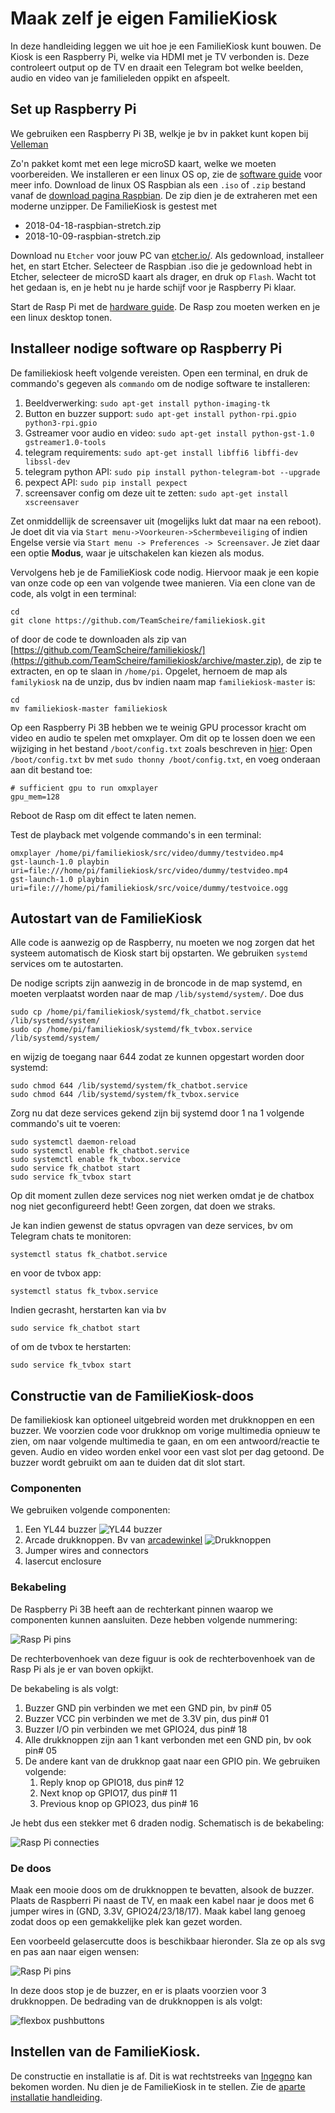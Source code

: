 # Maak zelf je eigen FamilieKiosk 

In deze handleiding leggen we uit hoe je een FamilieKiosk kunt bouwen. De Kiosk is een Raspberry Pi, welke via HDMI met je TV verbonden is.  Deze controleert output op de TV en draait een Telegram bot welke beelden, audio en video van je familieleden oppikt en afspeelt. 

## Set up Raspberry Pi
We gebruiken een Raspberry Pi 3B, welkje je bv in pakket kunt kopen bij [Velleman](https://www.velleman.eu/products/view/?id=435866)

Zo'n pakket komt met een lege microSD kaart, welke we moeten voorbereiden. We installeren er een linux OS op, zie de [software guide](https://www.raspberrypi.org/learning/software-guide/) voor meer info. Download de linux OS Raspbian als een `.iso` of `.zip` bestand vanaf de [download pagina Raspbian](https://www.raspberrypi.org/downloads/raspbian/). De zip dien je de extraheren met een moderne unzipper. De FamilieKiosk is gestest met

* 2018-04-18-raspbian-stretch.zip
* 2018-10-09-raspbian-stretch.zip

Download nu `Etcher` voor jouw PC van [etcher.io/](https://etcher.io/). Als gedownload, installeer het, en start Etcher. Selecteer de Raspbian .iso die je gedownload hebt in Etcher, selecteer de microSD kaart als drager, en druk op `Flash`. Wacht tot het gedaan is, en je hebt nu je harde schijf voor je Raspberry Pi klaar.

Start de Rasp Pi met de [hardware guide](https://www.raspberrypi.org/learning/hardware-guide/). De Rasp zou moeten werken en je een linux desktop tonen. 

## Installeer nodige software op Raspberry Pi
De familiekiosk heeft volgende vereisten. Open een terminal, en druk de commando's gegeven als `commando` om de nodige software te installeren:

1. Beeldverwerking: `sudo apt-get install python-imaging-tk`
2. Button en buzzer support: `sudo apt-get install python-rpi.gpio python3-rpi.gpio`
3. Gstreamer voor audio en video: `sudo apt-get install python-gst-1.0 gstreamer1.0-tools`
4. telegram requirements: `sudo apt-get install libffi6 libffi-dev libssl-dev`
4. telegram python API: `sudo pip install python-telegram-bot --upgrade`
5. pexpect API: `sudo pip install pexpect`
6. screensaver config om deze uit te zetten: `sudo apt-get install xscreensaver`

Zet onmiddellijk de screensaver uit (mogelijks lukt dat maar na een reboot). Je doet dit via via `Start menu->Voorkeuren->Schermbeveiliging` of indien Engelse versie via `Start menu -> Preferences -> Screensaver`. Je ziet daar een optie __Modus__, waar je uitschakelen kan kiezen als modus.

Vervolgens heb je de FamilieKiosk code nodig. Hiervoor maak je een kopie van onze code op een van volgende twee manieren. Via een clone van de code, als volgt in een terminal:

    cd
    git clone https://github.com/TeamScheire/familiekiosk.git 

of door de code te downloaden als zip van [https://github.com/TeamScheire/familiekiosk/](https://github.com/TeamScheire/familiekiosk/archive/master.zip), de zip te extracten, en op te slaan in `/home/pi`. Opgelet, hernoem de map als `familykiosk` na de unzip, dus bv indien naam map `familiekiosk-master` is:

    cd
    mv familiekiosk-master familiekiosk

Op een Raspberry Pi 3B hebben we te weinig GPU processor kracht om video en audio te spelen met omxplayer. Om dit op te lossen doen we een wijziging in het bestand `/boot/config.txt` zoals beschreven in [hier](https://raspberrypi.stackexchange.com/questions/7716/omxplayer-doesnt-play-audio):
Open `/boot/config.txt` bv met `sudo thonny /boot/config.txt`, en voeg onderaan aan dit bestand toe:

    # sufficient gpu to run omxplayer
    gpu_mem=128

Reboot de Rasp om dit effect te laten nemen.

Test de playback met volgende commando's in een terminal:

    omxplayer /home/pi/familiekiosk/src/video/dummy/testvideo.mp4
    gst-launch-1.0 playbin uri=file:///home/pi/familiekiosk/src/video/dummy/testvideo.mp4
    gst-launch-1.0 playbin uri=file:///home/pi/familiekiosk/src/voice/dummy/testvoice.ogg

## Autostart van de FamilieKiosk

Alle code is aanwezig op de Raspberry, nu moeten we nog zorgen dat het systeem automatisch de Kiosk start bij opstarten. We gebruiken `systemd` services om te autostarten.

De nodige scripts zijn aanwezig in de broncode in de map systemd, en moeten verplaatst worden naar de map `/lib/systemd/system/`. Doe dus

    sudo cp /home/pi/familiekiosk/systemd/fk_chatbot.service /lib/systemd/system/
    sudo cp /home/pi/familiekiosk/systemd/fk_tvbox.service /lib/systemd/system/

en wijzig de toegang naar 644 zodat ze kunnen opgestart worden door systemd:

    sudo chmod 644 /lib/systemd/system/fk_chatbot.service
    sudo chmod 644 /lib/systemd/system/fk_tvbox.service

Zorg nu dat deze services gekend zijn bij systemd door 1 na 1 volgende commando's uit te voeren:

    sudo systemctl daemon-reload
    sudo systemctl enable fk_chatbot.service
    sudo systemctl enable fk_tvbox.service
    sudo service fk_chatbot start
    sudo service fk_tvbox start

Op dit moment zullen deze services nog niet werken omdat je de chatbox nog niet geconfigureerd hebt! Geen zorgen, dat doen we straks.

Je kan indien gewenst de status opvragen van deze services, bv om Telegram chats te monitoren:

    systemctl status fk_chatbot.service

en voor de tvbox app:

    systemctl status fk_tvbox.service 

Indien gecrasht, herstarten kan via bv

    sudo service fk_chatbot start

of om de tvbox te herstarten:

    sudo service fk_tvbox start

## Constructie van de FamilieKiosk-doos

De familiekiosk kan optioneel uitgebreid worden met drukknoppen en een buzzer. We voorzien code voor drukknop om vorige multimedia opnieuw te zien, om naar volgende multimedia te gaan, en om een antwoord/reactie te geven. Audio en video worden enkel voor een vast slot per dag getoond. De buzzer wordt gebruikt om aan te duiden dat dit slot start.

### Componenten
We gebruiken volgende componenten:

1. Een YL44 buzzer ![YL44 buzzer](https://github.com/TeamScheire/familiekiosk/blob/master/handleiding/img/YL44.png)
2. Arcade drukknoppen. Bv van [arcadewinkel](https://www.bol.com/nl/p/arcadewinkel-concave-classic-arcade-drukknoppen-mixed/9200000079501752/) ![Drukknoppen](https://github.com/TeamScheire/familiekiosk/blob/master/handleiding/img/arcade_btns.jpg)
3. Jumper wires and connectors
4. lasercut enclosure

### Bekabeling
De Raspberry Pi 3B heeft aan de rechterkant pinnen waarop we componenten kunnen aansluiten. Deze hebben volgende nummering:

![Rasp Pi pins](https://github.com/TeamScheire/familiekiosk/blob/master/handleiding/img/RaspPi3B_pinlayout.png)

De rechterbovenhoek van deze figuur is ook de rechterbovenhoek van de Rasp Pi als je er van boven opkijkt. 

De bekabeling is als volgt: 

1. Buzzer GND pin verbinden we met een GND pin, bv pin# 05
2. Buzzer VCC pin verbinden we met de 3.3V pin, dus pin# 01
3. Buzzer I/O pin verbinden we met GPIO24, dus pin# 18
4. Alle drukknoppen zijn aan 1 kant verbonden met een GND pin, bv ook pin# 05
5. De andere kant van de drukknop gaat naar een GPIO pin. We gebruiken volgende: 
    1. Reply knop op GPIO18, dus pin# 12
    2. Next  knop op GPIO17, dus pin# 11
    3. Previous knop op GPIO23, dus pin# 16
    
Je hebt dus een stekker met 6 draden nodig. Schematisch is de bekabeling:

![Rasp Pi connecties](https://github.com/TeamScheire/familiekiosk/blob/master/handleiding/img/RPi_Connectie.png)

### De doos
Maak een mooie doos om de drukknoppen te bevatten, alsook de buzzer. Plaats de Raspberri Pi naast de TV, en maak een kabel naar je doos met 6 jumper wires in (GND, 3.3V, GPIO24/23/18/17). Maak kabel lang genoeg zodat doos op een gemakkelijke plek kan gezet worden.

Een voorbeeld gelasercutte doos is beschikbaar hieronder. Sla ze op als svg en pas aan naar eigen wensen:

![Rasp Pi pins](https://github.com/TeamScheire/familiekiosk/blob/master/lasercut/flexbox_v.1.3_4mmhout_v03.svg)

In deze doos stop je de buzzer, en er is plaats voorzien voor 3 drukknoppen. De bedrading van de drukknoppen is als volgt:

![flexbox pushbuttons](https://github.com/TeamScheire/familiekiosk/blob/master/handleiding/img/bedradingKnoppen.png)


## Instellen van de FamilieKiosk. 

De constructie en installatie is af. Dit is wat rechtstreeks van [Ingegno](http://ingegno.be/) kan bekomen worden. Nu dien je de FamilieKiosk in te stellen. Zie de [aparte installatie handleiding](https://github.com/TeamScheire/familiekiosk/blob/master/handleiding/FamilieKiosk%20Instellen.md).
